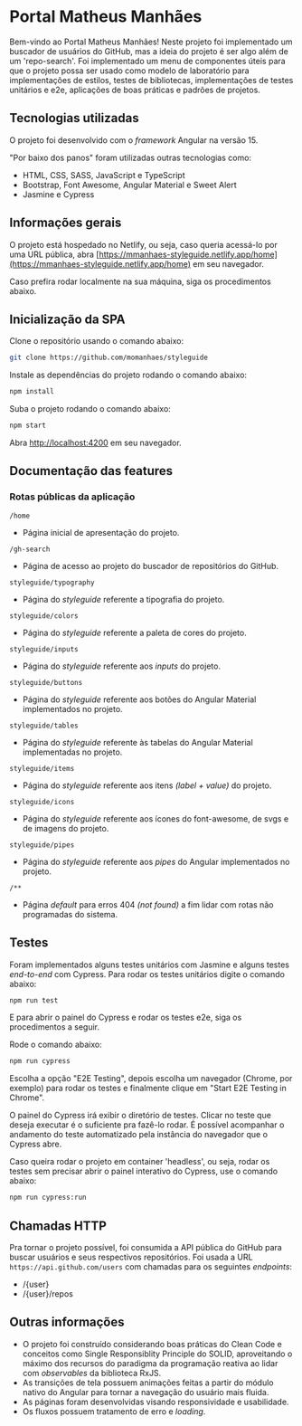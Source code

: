 # Portal Matheus Manhães

Bem-vindo ao Portal Matheus Manhães! Neste projeto foi implementado um buscador de usuários do GitHub, mas a ideia do projeto é ser algo além de um 'repo-search'. Foi implementado um menu de componentes úteis para que o projeto possa ser usado como modelo de laboratório para implementações de estilos, testes de bibliotecas, implementações de testes unitários e e2e, aplicações de boas práticas e padrões de projetos.

## Tecnologias utilizadas
O projeto foi desenvolvido com o _framework_ Angular na versão 15.

"Por baixo dos panos" foram utilizadas outras tecnologias como: 

* HTML, CSS, SASS, JavaScript e TypeScript
* Bootstrap, Font Awesome, Angular Material e Sweet Alert
* Jasmine e Cypress

## Informações gerais
O projeto está hospedado no Netlify, ou seja, caso queria acessá-lo por uma URL pública, abra [https://mmanhaes-styleguide.netlify.app/home](https://mmanhaes-styleguide.netlify.app/home) em seu navegador.

Caso prefira rodar localmente na sua máquina, siga os procedimentos abaixo.

## Inicialização da SPA
Clone o repositório usando o comando abaixo:

```sh
git clone https://github.com/momanhaes/styleguide
```

Instale as dependências do projeto rodando o comando abaixo:

```sh
npm install
```

Suba o projeto rodando o comando abaixo:

```sh
npm start
```

Abra [http://localhost:4200](http://localhost:4200) em seu navegador.

## Documentação das features

### Rotas públicas da aplicação

`/home`

* Página inicial de apresentação do projeto.

`/gh-search`

* Página de acesso ao projeto do buscador de repositórios do GitHub.

`styleguide/typography`

* Página do _styleguide_ referente a tipografia do projeto.

`styleguide/colors`

* Página do _styleguide_ referente a paleta de cores do projeto.

`styleguide/inputs`

* Página do _styleguide_ referente aos _inputs_ do projeto.

`styleguide/buttons`

* Página do _styleguide_ referente aos botões do Angular Material implementados no projeto.

`styleguide/tables`

* Página do _styleguide_ referente às tabelas do Angular Material implementadas no projeto.

`styleguide/items`

* Página do _styleguide_ referente aos itens _(label + value)_ do projeto.

`styleguide/icons`

* Página do _styleguide_ referente aos ícones do font-awesome, de svgs e de imagens do projeto.

`styleguide/pipes`

* Página do _styleguide_ referente aos _pipes_ do Angular implementados no projeto.

`/**`

* Página _default_ para erros 404 _(not found)_ a fim lidar com rotas não programadas do sistema.

## Testes

Foram implementados alguns testes unitários com Jasmine e alguns testes _end-to-end_ com Cypress. Para rodar os testes unitários digite o comando abaixo:

```sh
npm run test
```

E para abrir o painel do Cypress e rodar os testes e2e, siga os procedimentos a seguir.

Rode o comando abaixo:

```sh
npm run cypress
```

Escolha a opção "E2E Testing", depois escolha um navegador (Chrome, por exemplo) para rodar os testes e finalmente clique em "Start E2E Testing in Chrome".

O painel do Cypress irá exibir o diretório de testes. Clicar no teste que deseja executar é o suficiente pra fazê-lo rodar. É possível acompanhar o andamento do teste automatizado pela instância do navegador que o Cypress abre.

Caso queira rodar o projeto em container 'headless', ou seja, rodar os testes sem precisar abrir o painel interativo do Cypress, use o comando abaixo:

```sh
npm run cypress:run
```

## Chamadas HTTP

Pra tornar o projeto possível, foi consumida a API pública do GitHub para buscar usuários e seus respectivos repositórios. Foi usada a URL `https://api.github.com/users` com chamadas para os seguintes _endpoints_:

* /{user}
* /{user}/repos

## Outras informações

* O projeto foi construído considerando boas práticas do Clean Code e conceitos como Single Responsiblity Principle do SOLID, aproveitando o máximo dos recursos do paradigma da programação reativa ao lidar com _observables_ da biblioteca RxJS.
* As transições de tela possuem animações feitas a partir do módulo nativo do Angular para tornar a navegação do usuário mais fluida.
* As páginas foram desenvolvidas visando responsividade e usabilidade.
* Os fluxos possuem tratamento de erro e _loading_.